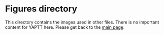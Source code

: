# Figures directory
This directory contains the images used in other files. There is no important content for YAPTT here. Please get back to the [main page](https://github.com/gradvohl/YAPTT).

